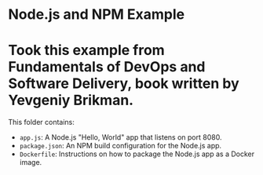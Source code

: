 # Node.js and NPM Example

# Took this example from Fundamentals of DevOps and Software Delivery, book written by Yevgeniy Brikman.

This folder contains:

* `app.js`: A Node.js "Hello, World" app that listens on port 8080.
* `package.json`: An NPM build configuration for the Node.js app.
* `Dockerfile`: Instructions on how to package the Node.js app as a Docker image.

